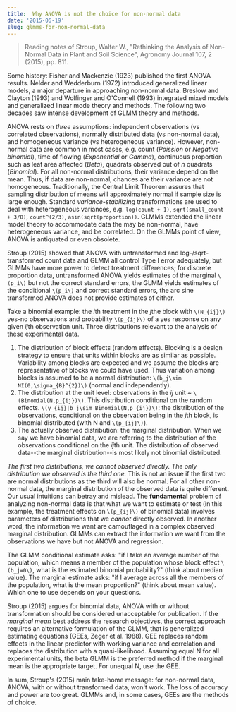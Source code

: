 ```yaml
---
title:  Why ANOVA is not the choice for non-normal data 
date: '2015-06-19'
slug: glmms-for-non-normal-data
---
```


>Reading notes of Stroup, Walter W., "Rethinking the Analysis of Non-Normal Data in Plant and Soil Science", Agronomy Journal 107, 2 (2015), pp. 811.

Some history: Fisher and Mackenzie (1923) published the first ANOVA results. Nelder and Wedderburn (1972) introduced generalized linear models, a major departure in approaching non-normal data. Breslow and Clayton (1993) and Wolfinger and O'Connell (1993) integrated mixed models and generalized linear mode theory and methods. The following two decades saw intense development of GLMM theory and methods.

ANOVA rests on *three* assumptions: independent observations (vs correlated observations), normally distributed data (vs non-normal data), and homogeneous variance (vs heterogeneous variance). However, non-normal data are common in most cases, e.g. count (*Poission* or *Negative binomial*), time of flowing (*Exponential* or *Gamma*), continuous proportion such as leaf area affected (*Beta*), quadrats observed out of *n* quadrats (*Binomial*). For all non-normal distributions, their variance depend on the mean. Thus, if data are non-normal, chances are their variance are not homogeneous. Traditionally, the Central Limit Theorem assures that sampling distribution of means will approximately normal if sample size is large enough. Standard *variance-stabilizing* transformations are used to deal with heterogeneous variances, e.g. `log(count + 1)`, `sqrt(small_count + 3/8)`, `count^(2/3)`, `asin(sqrt(proportion))`. GLMMs extended the linear model theory to accommodate data the may be non-normal, have heterogeneous variance, and be correlated. On the GLMMs point of view, ANOVA is antiquated or even obsolete.

Stroup (2015) showed that ANOVA with untransformed and log-/sqrt-transformed count data and GLMM all control Type I error adequately, but GLMMs have more power to detect treatment differences; for discrete proportion data, untransformed ANOVA yields estimates of the marginal `\(p_i\)` but not the correct standard errors, the GLMM yields estimates of the conditional `\(p_i\)` and correct standard errors, the arc sine transformed ANOVA does not provide estimates of either.

Take a binomial example: the *i*th treatment in the *j*the block with `\(N_{ij}\)` yes-no observations and probability `\(p_{ij}\)` of a yes response on any given *ij*th observation unit. Three distributions relevant to the analysis of these experimental data. 

1. The distribution of block effects (random effects). Blocking is a design strategy to ensure that units within blocks are as similar as possible. Variability among blocks are expected and we assume the blocks are representative of blocks we could have used. Thus variation among blocks is assumed to be a normal distribution: `\(b_j\sim NI(0,\sigma_{B}^{2})\)` (normal and independently).
2. The distribution at the unit level: observations in the *ij* unit ~ `\(Binomial(N,p_{ij})\)`. This distribution conditional on the random effects. `\(y_{ij}|b_j\sim Binomial(N,p_{ij})\)`: the distribution of the observations, conditional on the observation being in the *j*th block, is binomial distributed (with N and `\(p_{ij}\)`).
3. The actually observed distribution: the marginal distribution. When we say we have binomial data, we are referring to the distribution of the observations conditional on the *ij*th unit. The distribution of observed data--the marginal distribution--is most likely not binomial distributed. 

*The first two distributions, we cannot observed directly. The only distribution we observed is the third one.* This is not an issue if the first two are normal distributions as the third will also be normal. For all other non-normal data, the marginal distribution of the observed data is quite different. Our usual intuitions can betray and mislead. The **fundamental** problem of analyzing non-normal data is that what we want to estimate or test (in this example, the treatment effects on `\(p_{ij}\)` of binomial data) involves parameters of distributions that we *cannot* directly observed. In another word, the information we want are camouflaged in a complex observed marginal distribution. GLMMs can extract the information we want from the observations we have but not ANOVA and regression.

The GLMM conditional estimate asks: "if I take an average number of the population, which means a member of the population whose block effect `\(b_j=0\)`, what is the estimated binomial probability?" (think about median value). The marginal estimate asks: "if I average across all the members of the population, what is the mean proportion?" (think about mean value). Which one to use depends on your questions.

Stroup (2015) argues for binomial data, ANOVA with or without transformation should be considered unacceptable for publication. If the *marginal mean* best address the research objectives, the correct approach requires an alternative formulation of the GLMM, that is generalized estimating equations (GEEs, Zeger et al. 1988). GEE replaces random effects in the linear predictor with working variance and correlation and replaces the distribution with a quasi-likelihood. Assuming equal N for all experimental units, the beta GLMM is the preferred method if the marginal mean is the appropriate target. For unequal N, use the GEE.

In sum, Stroup's (2015) main take-home message: for non-normal data, ANOVA, with or without transformed data, won't work. The loss of accuracy and power are too great. GLMMs and, in some cases, GEEs are the methods of choice.
